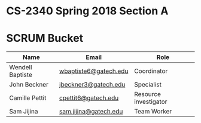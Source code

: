 # CS-2340 Spring 2018 Section A
# SCRUM Bucket
| Name  | Email | Role |
| ------------- | ------------- | ------------- |
| Wendell Baptiste  | wbaptiste6@gatech.edu | Coordinator |
| John Beckner  | jbeckner3@gatech.edu  | Specialist |
| Camille Pettit  | cpettit6@gatech.edu | Resource investigator |
| Sam Jijina  | sam.jijina@gatech.edu | Team Worker |
